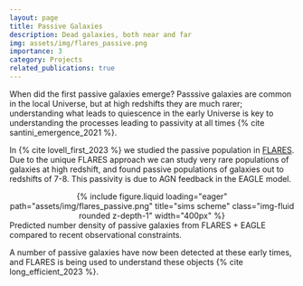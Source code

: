 ```yaml
---
layout: page
title: Passive Galaxies
description: Dead galaxies, both near and far
img: assets/img/flares_passive.png
importance: 3
category: Projects
related_publications: true
---
```


When did the first passive galaxies emerge?
Passsive galaxies are common in the local Universe, but at high redshifts they are much rarer; understanding what leads to quiescence in the early Universe is key to understanding the processes leading to passivity at all times {% cite santini_emergence_2021 %}.

In {% cite lovell_first_2023 %} we studied the passive population in [FLARES](projects/flares). 
Due to the unique FLARES approach we can study very rare populations of galaxies at high redshift, and found passive populations of galaxies out to redshifts of 7-8.
This passivity is due to AGN feedback in the EAGLE model.

<div class="row">
    <div class="mx-auto d-block" style="text-align: center;">
        {% include figure.liquid loading="eager" path="assets/img/flares_passive.png" title="sims scheme" class="img-fluid rounded z-depth-1" width="400px" %}
    </div>
</div>
<div class="caption">
    Predicted number density of passive galaxies from FLARES + EAGLE compared to recent observational constraints.
</div>

A number of passive galaxies have now been detected at these early times, and FLARES is being used to understand these objects {% cite long_efficient_2023 %}.
